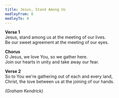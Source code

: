 ```yaml
---
title: Jesus, Stand Among Us
medleyFrom: 0
medleyTo: 0
---
```


**Verse 1**  
Jesus, stand among us at the meeting of our lives.  
Be our sweet agreement at the meeting of our eyes.

**Chorus**  
O Jesus, we love You, so we gather here.  
Join our hearts in unity and take away our fear.

**Verse 2**  
So to You we're gathering out of each and every land,  
Christ, the love between us at the joining of our hands.

_(Graham Kendrick)_
